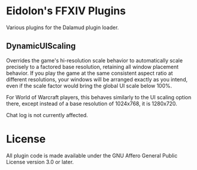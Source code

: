# Eidolon's FFXIV Plugins

Various plugins for the Dalamud plugin loader.

## DynamicUIScaling

Overrides the game's hi-resolution scale behavior to automatically scale
precisely to a factored base resolution, retaining all window placement
behavior. If you play the game at the same consistent aspect ratio at different
resolutions, your windows will be arranged exactly as you intend, even if the
scale factor would bring the global UI scale below 100%.

For World of Warcraft players, this behaves similarly to the UI scaling option
there, except instead of a base resolution of 1024x768, it is 1280x720.

Chat log is not currently affected.

# License

All plugin code is made available under the GNU Affero General Public License
version 3.0 or later.
